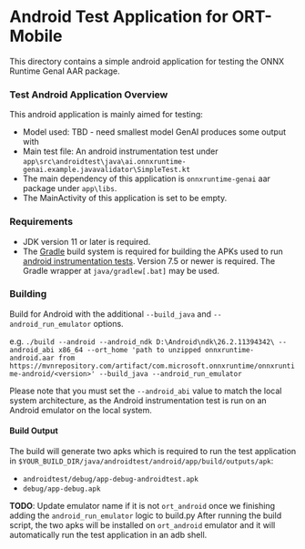 # Android Test Application for ORT-Mobile

This directory contains a simple android application for testing the ONNX Runtime GenaI AAR package.

### Test Android Application Overview

This android application is mainly aimed for testing:

- Model used: TBD - need smallest model GenAI produces some output with
- Main test file: An android instrumentation test under `app\src\androidtest\java\ai.onnxruntime-genai.example.javavalidator\SimpleTest.kt`
- The main dependency of this application is `onnxruntime-genai` aar package under `app\libs`.
- The MainActivity of this application is set to be empty.

### Requirements

- JDK version 11 or later is required.
- The [Gradle](https://gradle.org/) build system is required for building the APKs used to run [android instrumentation tests](https://source.android.com/compatibility/tests/development/instrumentation). Version 7.5 or newer is required.
  The Gradle wrapper at `java/gradlew[.bat]` may be used.

### Building

Build for Android with the additional  `--build_java` and `--android_run_emulator` options.

e.g.
`./build --android --android_ndk D:\Android\ndk\26.2.11394342\ --android_abi x86_64 --ort_home 'path to unzipped onnxruntime-android.aar from https://mvnrepository.com/artifact/com.microsoft.onnxruntime/onnxruntime-android/<version>' --build_java --android_run_emulator`

Please note that you must set the `--android_abi` value to match the local system architecture, as the Android instrumentation test is run on an Android emulator on the local system.

#### Build Output

The build will generate two apks which is required to run the test application in `$YOUR_BUILD_DIR/java/androidtest/android/app/build/outputs/apk`:

* `androidtest/debug/app-debug-androidtest.apk`
* `debug/app-debug.apk`

**TODO**: Update emulator name if it is not `ort_android` once we finishing adding the `android_run_emulator` logic to build.py
After running the build script, the two apks will be installed on `ort_android` emulator and it will automatically run the test application in an adb shell.

